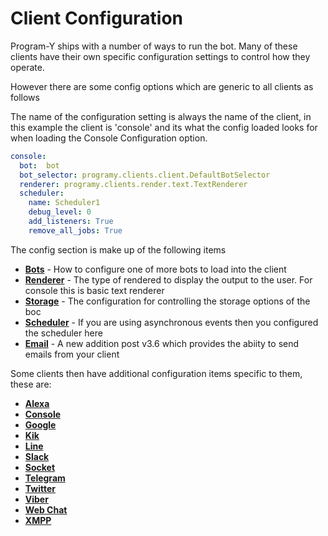 # Client Configuration

Program-Y ships with a number of ways to run the bot. Many of these clients have their own specific configuration settings
to control how they operate. 

However there are some config options which are generic to all clients as follows

The name of the configuration setting is always the name of the client, in this example the client is 'console' and its what
the config loaded looks for when loading the Console Configuration option.

```yaml
console:
  bot:  bot
  bot_selector: programy.clients.client.DefaultBotSelector
  renderer: programy.clients.render.text.TextRenderer
  scheduler:
    name: Scheduler1
    debug_level: 0
    add_listeners: True
    remove_all_jobs: True
```

The config section is make up of the following items

* **[Bots](./Config_Client_Bots)** - How to configure one of more bots to load into the client
* **[Renderer](./Config_Client_Renderer)** - The type of rendered to display the output to the user. For console this is basic text renderer 
* **[Storage](./Config_Client_Storage)** - The configuration for controlling the storage options of the boc
* **[Scheduler](./Config_Client_Scheduler)** - If you are using asynchronous events then you configured the scheduler here
* **[Email](./Config_Client_Email)** - A new addition post v3.6 which provides the abiity to send emails from your client
    
Some clients then have additional configuration items specific to them, these are:

* **[Alexa](./Config_Client_Alexa)**
* **[Console](./Config_Client_Console)**
* **[Google](./Config_Client_Google)**
* **[Kik](./Config_Client_Kik)**
* **[Line](./Config_Client_Line)**
* **[Slack](./Config_Client_Slack)**
* **[Socket](./Config_Client_Socket)**
* **[Telegram](./Config_Client_Telegram)**
* **[Twitter](./Config_Client_Twitter)**
* **[Viber](./Config_Client_Viber)**
* **[Web Chat](./Config_Client_WebChat)**
* **[XMPP](./Config_Client_XMPP)**

